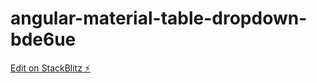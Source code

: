 # angular-material-table-dropdown-bde6ue

[Edit on StackBlitz ⚡️](https://stackblitz.com/edit/angular-material-table-dropdown-bde6ue)